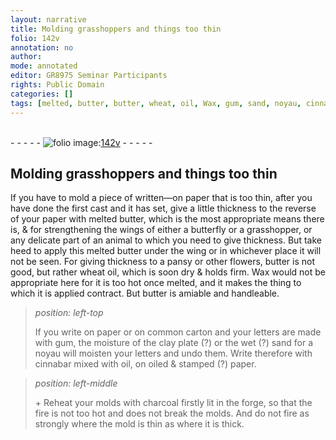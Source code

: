 ```yaml
---
layout: narrative
title: Molding grasshoppers and things too thin
folio: 142v
annotation: no
author:
mode: annotated
editor: GR8975 Seminar Participants
rights: Public Domain
categories: []
tags: [melted, butter, butter, wheat, oil, Wax, gum, sand, noyau, cinnabar, mixed, with, oil, charcoal]
---
```


 <br/>- - - - - <a href="http://gallica.bnf.fr/ark:/12148/btv1b10500001g/f290.image"><img src="../assets/photo-icon.png" alt="folio image: " style="display:inline-block; margin-bottom:-3px;"/>142v</a> - - - - - <br/> 
## Molding grasshoppers and things too thin

  
 If you have to mold a piece of written—on paper that is too thin, after you have done the first cast and it has set, give a little thickness to the reverse of your paper with <span class="material">melted butter</span>, which is the most appropriate means there is, & for strengthening the wings of either a <span class="animal">butterfly</span> or a <span class="animal">grasshopper</span>, or any delicate part of an animal to which you need to <span class="activity">give thickness</span>. But take heed to apply this melted butter under the wing or in whichever place it will not be seen. For giving thickness to a <span class="plant">pansy</span> or other flowers, <span class="material">butter</span> is not good, but rather <span class="material">wheat oil</span>, which is soon dry & holds firm. <span class="material">Wax</span> would not be appropriate here for it is too hot once melted, and it makes the thing to which it is applied contract. But butter is amiable and handleable. 
 
> *position: left-top*
> 
> If you write on paper or on common carton and your letters are made with <span class="material">gum</span>, the moisture of the <span class="tool">clay plate</span> (?) or the wet (?) <span class="material">sand</span> for a <span class="material">noyau</span> will moisten your letters and undo them. Write therefore with <span class="material">cinnabar mixed with oil</span>, on oiled & stamped (?) paper. 
  
> *position: left-middle*
> 
>  \+ Reheat your molds with <span class="material">charcoal</span> firstly lit in the forge, so that the fire is not too hot and does not break the molds. And do not fire as strongly where the mold is thin as where it is thick. 
 
